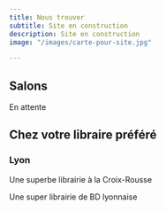 ```yaml
---
title: Nous trouver
subtitle: Site en construction
description: Site en construction
image: "/images/carte-pour-site.jpg"

---
```

## Salons

En attente

## Chez votre libraire préféré

### Lyon

<place title="à Titre d'Aile" address="23 rue des Tables Claudiennes, 69001 Lyon" website="https://www.atitredaile.fr">Une superbe librairie à la Croix-Rousse</place>

<place title="Librairie LA BD" address="50 grande rue de la Croix-Rousse, 69004 Lyon" website="https://labd.net">Une super librairie de BD lyonnaise</place>